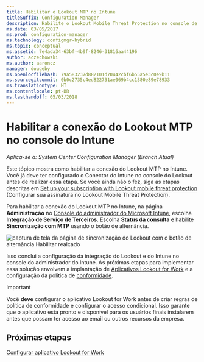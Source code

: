 ```yaml
---
title: Habilitar o Lookout MTP no Intune
titleSuffix: Configuration Manager
description: Habilite o Lookout Mobile Threat Protection no console de administração do Intune.
ms.date: 03/05/2017
ms.prod: configuration-manager
ms.technology: configmgr-hybrid
ms.topic: conceptual
ms.assetid: 7e4ada34-63bf-4b9f-8246-31816aa44196
author: aczechowski
ms.author: aaroncz
manager: dougeby
ms.openlocfilehash: 79a583237d882101d70442cbf6b55a5e3c0e9b11
ms.sourcegitcommit: 0b0c2735c4ed822731ae069b4cc1380e89e78933
ms.translationtype: HT
ms.contentlocale: pt-BR
ms.lasthandoff: 05/03/2018
---
```

# <a name="enable-lookout-mtp-connection-in-the-intune-admin-console"></a>Habilitar a conexão do Lookout MTP no console do Intune

*Aplica-se a: System Center Configuration Manager (Branch Atual)*

Este tópico mostra como habilitar a conexão do Lookout MTP no Intune. Você já deve ter configurado o Conector do Intune no console do Lookout antes de realizar essa etapa.  Se você ainda não o fez, siga as etapas descritas em [Set up your subscription with Lookout mobile threat protection](set-up-your-subscription-with-lookout.md) (Configurar sua assinatura no Lookout Mobile Threat Protection).

Para habilitar a conexão do Lookout MTP no Intune, na página **Administração** no [Console do administrador do Microsoft Intune](https://manage.microsoft.com), escolha **Integração de Serviço de Terceiros**. Escolha **Status da consulta** e habilite **Sincronização com MTP** usando o botão de alternância.

![captura de tela da página de sincronização do Lookout com o botão de alternância Habilitar realçado](media/lookout-intune-synchronization.png)

Isso conclui a configuração da integração do Lookout e do Intune no console do administrador do Intune.  As próximas etapas para implementar essa solução envolvem a implantação de [Aplicativos Lookout for Work](configure-and-deploy-lookout-for-work-apps.md) e a configuração da política de [conformidade](enable-device-threat-protection-rule-compliance-policy.md).

>[!IMPORTANT]
> Você **deve** configurar o aplicativo Lookout for Work antes de criar regras de política de conformidade e configurar o acesso condicional. Isso garante que o aplicativo está pronto e disponível para os usuários finais instalarem antes que possam ter acesso ao email ou outros recursos da empresa.

## <a name="next-steps"></a>Próximas etapas
[Configurar aplicativo Lookout for Work ](configure-and-deploy-lookout-for-work-apps.md)
